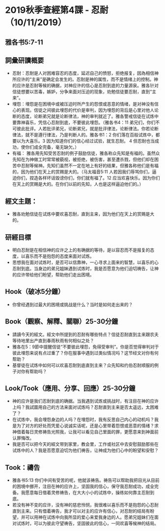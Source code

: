 # 2019秋季查經第4課 - 忍耐（10/11/2019）

## 雅各书5:7-11

## 詞彙研讀概要
+	忍耐：忍耐是人对困难容忍的态度，延迟自己的愤怒，拒绝报复，因為相信神所应许的“主来”是确定会发生的。忍耐是神的属性，而不是情绪上的控制。神的应许是忍耐等候的确据，对神应许的信心是忍耐到底的力量源泉。雅各针对信徒想要以苦毒，嫉妒，分争来面对压迫的现象，劝勉信徒要忍耐，直到“主来”。
+	埋怨：埋怨是在困境中或被压迫时所产生的怨恨或恶意的情绪，是对神没有信心的表现。信徒之间彼此埋怨的代价是审判，因为埋怨的背后是心里对他人论断的态度，论断弟兄就是论断律法，神的审判就近了。雅各警戒信徒在试炼中要靠神喜乐，凭信心忍耐到底，不要彼此埋怨。（雅各书4：11 弟兄们，你们不可彼此批评。人若批评弟兄，论断弟兄，就是批评律法，论断律法。你若论断律法，就不是遵行律法，乃是判断人的。雅各书1：2 你们落在百般试炼中，都要以为大喜乐。3 因为知道你们的信心经过试验，就生忍耐。 4 但忍耐也当成功，使你们成全完备，毫无缺欠。）
+	有福： 雅各用先知受苦忍耐的例子鼓励信徒，雅各称众先知是有福的。虽然众先知在为神做工时常常被藐视，被拒绝，被伤害，甚至遭杀戮，但他们却在困苦中忍耐等候神。先知们虽然不一定在地上有好的结果，但雅各称他们是有福的，因为他们在天上的赏赐是大的。（马太福音5:11 人若因我们辱骂你们，逼迫你们，捏造各样坏话毁谤你们，你们就有福了。12 应当欢喜快乐。因为你们在天上的赏赐是大的。在你们以前的先知，人也是这样逼迫他们的。）

## 經文主題：
+ 雅各劝勉信徒在试炼中要欢喜忍耐，直到主来，因为他们在天上的赏赐是大的。

## 研經目標
+	明白忍耐是在相信神的应许之上的有确据的等待，是以容忍而不是报复的态度，以喜乐而不是抱怨的态度来面对试炼。
+	思想我在面对试炼时，是否可以信靠神，一心寻求上面来的智慧，以喜乐的心忍耐到底。当身边的弟兄姐妹遇到试炼时，我是否愿意为他们迫切祷告，让神的应许带给他们盼望，帮助他们走出困境。

## Hook（破冰5分鐘）
+	你曾经遇到过最大的困境或挑战是什么？当时是如何走出来的？

## Book（觀察、解釋、關聯）25-30分鐘
+	請讀今天的經文。經文中所提到的忍耐有哪些特点？信徒忍耐直到主来跟农夫等待地里出产直到春雨秋雨有何相似之处？
+	雅各在5：9節中提醒信徒“不要彼此埋怨，免得受审判”。你是否觉得审判对于彼此埋怨来说有点过重了？你在服事中遇到过类似情况吗？这节经文对你有何帮助？
+	基督徒在试炼中如何可以欢喜忍耐到底直到主来？众先知和约伯忍耐顺服的例子对你有帮助吗？

## Look/Took（應用、分享、回應）25-30分鐘
+	神的应许是我们忍耐到底的确据。当我遇到试炼或挑战时，有注目在神的应许上吗？我試圖用自己的方法来面对试炼吗？忍耐直到主来是否太遥远，太困难了？
+	在试炼中，我会埋怨身边的人吗？在埋怨时，我有反思自己内心的动机吗？我是为了对方的好处而凭爱心说诚实话呢，还是心里带着怨恨或恶意的情绪？求神借着每日灵修祷告光照我，让我可以看见自己里面的罪，更愿意来到神面前认罪悔改。
+	我是否可以把今天的經文带到家里，教会里，工作或社区中去安慰鼓励那些在试炼中的人？我是否愿意迫切为他们祷告，让神成为他们心中的盼望和安慰？

## Took：禱告
+	雅各书5:13 你们中间有受苦的呢，他就该祷告。祷告可以帮助我把目光从目前的困境中挪开，注目在神的应许上，坚固我的信心，保守我忍耐成功，成全完备。我愿意每日借着灵修祷告，在大大小小的试炼中，操练如何靠主忍耐到底。
+	若没有神不变的应许，没有神的慈悲怜悯，我很难以喜乐而不是抱怨的心忍耐直到主来。只有借着祷告，我才可以对主的应许有信心，对忍耐的结局有盼望，并可以用神在试炼中向我所显的爱心来爱我身边的人。愿弟兄姐妹们在面对试炼时，可以为彼此守望祷告，坚固彼此的信心，一同欢喜等候神的结局。
